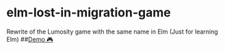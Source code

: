 # elm-lost-in-migration-game
Rewrite of the Lumosity game with the same name in Elm (Just for learning Elm)
##[Demo :video_game:][demo]

[demo]: http://azazdeaz.github.io/elm-lost-in-migration-game
